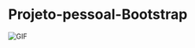 # Projeto-pessoal-Bootstrap
<img src="https://i.imgur.com/iAEeXgD.png" alt="GIF" data-canonical-src="https://i.imgur.com/iAEeXgD.png" style="max-width: 50%;">
